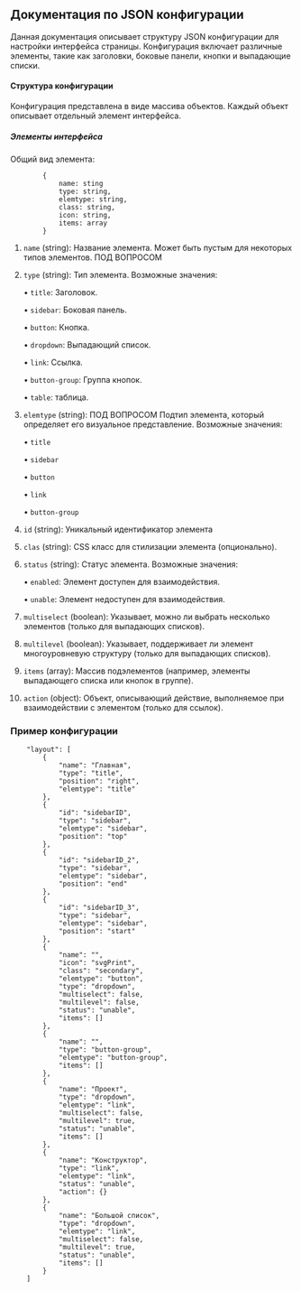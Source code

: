 ## Документация по JSON конфигурации

Данная документация описывает структуру JSON конфигурации для настройки интерфейса страницы. Конфигурация включает различные элементы, такие как заголовки, боковые панели, кнопки и выпадающие списки.

#### Структура конфигурации

Конфигурация представлена в виде массива объектов. Каждый объект описывает отдельный элемент интерфейса.

##### Элементы интерфейса

Общий вид элемента:

```
        {
            name: sting
            type: string,
            elemtype: string,
            class: string,
            icon: string,
            items: array
        }
```

1. `name` (string): Название элемента. Может быть пустым для некоторых типов элементов. ПОД ВОПРОСОМ

2. `type` (string): Тип элемента. Возможные значения:

   • `title`: Заголовок.

   • `sidebar`: Боковая панель.

   • `button`: Кнопка.

   • `dropdown`: Выпадающий список.

   • `link`: Ссылка.

   • `button-group`: Группа кнопок.

   • `table`: таблица.

3. `elemtype` (string): ПОД ВОПРОСОМ Подтип элемента, который определяет его визуальное представление. Возможные значения:

	• `title`

	• `sidebar`

	• `button`

	• `link`

	• `button-group`

5. `id` (string): Уникальный идентификатор элемента

7. `clas` (string): CSS класс для стилизации элемента (опционально).

8. `status` (string): Статус элемента. Возможные значения:

   • `enabled`: Элемент доступен для взаимодействия.

   • `unable`: Элемент недоступен для взаимодействия.

9. `multiselect` (boolean): Указывает, можно ли выбрать несколько элементов (только для выпадающих списков).

10. `multilevel` (boolean): Указывает, поддерживает ли элемент многоуровневую структуру (только для выпадающих списков).

11. `items` (array): Массив подэлементов (например, элементы выпадающего списка или кнопок в группе).

12. `action` (object): Объект, описывающий действие, выполняемое при взаимодействии с элементом (только для ссылок).

### Пример конфигурации
```
    "layout": [
        {
            "name": "Главная",
            "type": "title",
            "position": "right",
            "elemtype": "title"
        },
        {
            "id": "sidebarID",
            "type": "sidebar",
            "elemtype": "sidebar",
            "position": "top"
        },
        {
            "id": "sidebarID_2",
            "type": "sidebar",
            "elemtype": "sidebar",
            "position": "end"
        },
        {
            "id": "sidebarID_3",
            "type": "sidebar",
            "elemtype": "sidebar",
            "position": "start"
        },
        {
            "name": "",
            "icon": "svgPrint",
            "class": "secondary",
            "elemtype": "button",
            "type": "dropdown",
            "multiselect": false,
            "multilevel": false,
            "status": "unable",
            "items": []
        },
        {
            "name": "",
            "type": "button-group",
            "elemtype": "button-group",
            "items": []
        },
        {
            "name": "Проект",
            "type": "dropdown",
            "elemtype": "link",
            "multiselect": false,
            "multilevel": true,
            "status": "unable",
            "items": []
        },
        {
            "name": "Конструктор",
            "type": "link",
            "elemtype": "link",
            "status": "unable",
            "action": {}
        },
        {
            "name": "Большой список",
            "type": "dropdown",
            "elemtype": "link",
            "multiselect": false,
            "multilevel": true,
            "status": "unable",
            "items": []
        }
    ]
```

